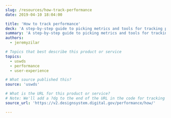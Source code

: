 ```yaml
---
slug: /resources/how-track-performance
date: 2019-04-10 18:04:00

title: 'How to track performance'
deck: 'A step-by-step guide to picking metrics and tools for tracking performance on your siteundefined'
summary: 'A step-by-step guide to picking metrics and tools for tracking performance on your siteundefined'
authors:
  - jeremyzilar

# Topics that best describe this product or service
topics:
  - uswds
  - performance
  - user-experience

# What source published this?
source: 'uswds'

# What is the URL for this product or service?
# Note: We'll add a ?dg to the end of the URL in the code for tracking purposes
source_url: 'https://v2.designsystem.digital.gov/performance/how/'

---
```

